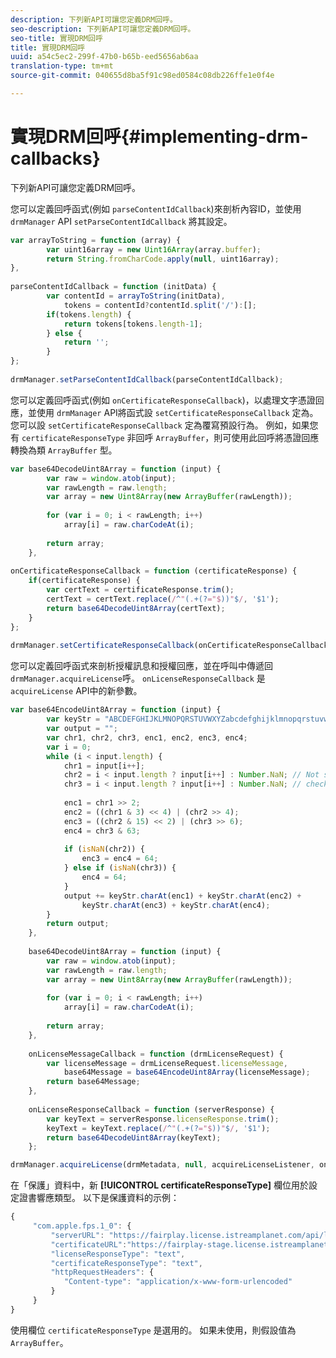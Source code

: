 ```yaml
---
description: 下列新API可讓您定義DRM回呼。
seo-description: 下列新API可讓您定義DRM回呼。
seo-title: 實現DRM回呼
title: 實現DRM回呼
uuid: a54c5ec2-299f-47b0-b65b-eed5656ab6aa
translation-type: tm+mt
source-git-commit: 040655d8ba5f91c98ed0584c08db226ffe1e0f4e

---
```



# 實現DRM回呼{#implementing-drm-callbacks}

下列新API可讓您定義DRM回呼。

<!--<a id="section_1090BFDB2C1D4EA4AAC9F9A6EC9DCD51"></a>-->

您可以定義回呼函式(例如 `parseContentIdCallback`)來剖析內容ID，並使用 `drmManager` API `setParseContentIdCallback` 將其設定。

```js
var arrayToString = function (array) { 
        var uint16array = new Uint16Array(array.buffer); 
        return String.fromCharCode.apply(null, uint16array); 
}, 
  
parseContentIdCallback = function (initData) { 
        var contentId = arrayToString(initData), 
            tokens = contentId?contentId.split('/'):[]; 
        if(tokens.length) { 
            return tokens[tokens.length-1]; 
        } else { 
            return ''; 
        } 
}; 
   
drmManager.setParseContentIdCallback(parseContentIdCallback);
```

<!--<a id="section_1E082B428EA74D9CA11C052158A83947"></a>-->

您可以定義回呼函式(例如 `onCertificateResponseCallback`)，以處理文字憑證回應，並使用 `drmManager` API將函式設 `setCertificateResponseCallback` 定為。 您可以設 `setCertificateResponseCallback` 定為覆寫預設行為。 例如，如果您有 `certificateResponseType` 非回呼 `ArrayBuffer`，則可使用此回呼將憑證回應轉換為類 `ArrayBuffer` 型。

```js
var base64DecodeUint8Array = function (input) { 
        var raw = window.atob(input); 
        var rawLength = raw.length; 
        var array = new Uint8Array(new ArrayBuffer(rawLength)); 
 
        for (var i = 0; i < rawLength; i++) 
            array[i] = raw.charCodeAt(i); 
 
        return array; 
    }, 
  
onCertificateResponseCallback = function (certificateResponse) { 
    if(certificateResponse) { 
        var certText = certificateResponse.trim(); 
        certText = certText.replace(/^"(.+(?="$))"$/, '$1'); 
        return base64DecodeUint8Array(certText); 
    } 
}; 
  
drmManager.setCertificateResponseCallback(onCertificateResponseCallback);
```

<!--<a id="section_4DCC1B3ABCED484EB5340A558C9A770A"></a>-->

您可以定義回呼函式來剖析授權訊息和授權回應，並在呼叫中傳遞回 `drmManager.acquireLicense`呼。 `onLicenseResponseCallback` 是 `acquireLicense` API中的新參數。

```js
var base64EncodeUint8Array = function (input) { 
        var keyStr = "ABCDEFGHIJKLMNOPQRSTUVWXYZabcdefghijklmnopqrstuvwxyz0123456789+/="; 
        var output = ""; 
        var chr1, chr2, chr3, enc1, enc2, enc3, enc4; 
        var i = 0; 
        while (i < input.length) { 
            chr1 = input[i++]; 
            chr2 = i < input.length ? input[i++] : Number.NaN; // Not sure if the index 
            chr3 = i < input.length ? input[i++] : Number.NaN; // checks are needed here 
  
            enc1 = chr1 >> 2; 
            enc2 = ((chr1 & 3) << 4) | (chr2 >> 4); 
            enc3 = ((chr2 & 15) << 2) | (chr3 >> 6); 
            enc4 = chr3 & 63; 
  
            if (isNaN(chr2)) { 
                enc3 = enc4 = 64; 
            } else if (isNaN(chr3)) { 
                enc4 = 64; 
            } 
            output += keyStr.charAt(enc1) + keyStr.charAt(enc2) + 
                keyStr.charAt(enc3) + keyStr.charAt(enc4); 
        } 
        return output; 
    }, 
  
    base64DecodeUint8Array = function (input) { 
        var raw = window.atob(input); 
        var rawLength = raw.length; 
        var array = new Uint8Array(new ArrayBuffer(rawLength)); 
  
        for (var i = 0; i < rawLength; i++) 
            array[i] = raw.charCodeAt(i); 
  
        return array; 
    }, 
  
    onLicenseMessageCallback = function (drmLicenseRequest) { 
        var licenseMessage = drmLicenseRequest.licenseMessage, 
            base64Message = base64EncodeUint8Array(licenseMessage); 
        return base64Message; 
    }, 
  
    onLicenseResponseCallback = function (serverResponse) { 
        var keyText = serverResponse.licenseResponse.trim(); 
        keyText = keyText.replace(/^"(.+(?="$))"$/, '$1'); 
        return base64DecodeUint8Array(keyText); 
    };

drmManager.acquireLicense(drmMetadata, null, acquireLicenseListener, onLicenseMessageCallback, onLicenseResponseCallback);
```

在「保護」資料中，新 **[!UICONTROL certificateResponseType]** 欄位用於設定證書響應類型。 以下是保護資料的示例：

```js
{ 
     "com.apple.fps.1_0": { 
         "serverURL": "https://fairplay.license.istreamplanet.com/api/license/9d3ed760-3ba9-4042-b4a4-07e0d8069200", 
         "certificateURL":"https://fairplay-stage.license.istreamplanet.com/api/AppCert/9d3ed760-3ba9-4042-b4a4-07e0d8069200", 
         "licenseResponseType": "text", 
         "certificateResponseType": "text", 
         "httpRequestHeaders": { 
            "Content-type": "application/x-www-form-urlencoded" 
         } 
     } 
}
```

使用欄位 `certificateResponseType` 是選用的。 如果未使用，則假設值為 `ArrayBuffer`。
